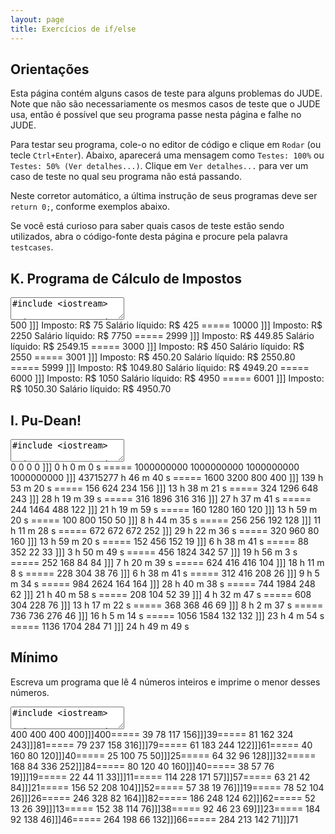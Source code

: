 ```yaml
---
layout: page
title: Exercícios de if/else
---
```


## Orientações

Esta página contém alguns casos de teste para alguns problemas do JUDE. Note que não são necessariamente os mesmos casos de teste que o JUDE usa, então é possível que seu programa passe nesta página e falhe no JUDE.

Para testar seu programa, cole-o no editor de código e clique em `Rodar` (ou tecle `Ctrl+Enter`). Abaixo, aparecerá uma mensagem como `Testes: 100%` ou `Testes: 50% (Ver detalhes...)`. Clique em `Ver detalhes...` para ver um caso de teste no qual seu programa não está passando.

Neste corretor automático, a última instrução de seus programas deve ser `return 0;`, conforme exemplos abaixo.

Se você está curioso para saber quais casos de teste estão sendo utilizados, abra o código-fonte desta página e procure pela palavra `testcases`.

## K. Programa de Cálculo de Impostos

<textarea class="code lang-cpp">
#include &lt;iostream&gt;

using namespace std;

int main() {

  return 0;
}</textarea>

<div class="testcases">
500
]]]
Imposto: R$ 75
Salário líquido: R$ 425
=====
10000
]]]
Imposto: R$ 2250
Salário líquido: R$ 7750
=====
2999
]]]
Imposto: R$ 449.85
Salário líquido: R$ 2549.15
=====
3000
]]]
Imposto: R$ 450
Salário líquido: R$ 2550
=====
3001
]]]
Imposto: R$ 450.20
Salário líquido: R$ 2550.80
=====
5999
]]]
Imposto: R$ 1049.80
Salário líquido: R$ 4949.20
=====
6000
]]]
Imposto: R$ 1050
Salário líquido: R$ 4950
=====
6001
]]]
Imposto: R$ 1050.30
Salário líquido: R$ 4950.70
</div>

## I. Pu-Dean!

<textarea class="code lang-cpp">
#include &lt;iostream&gt;

using namespace std;

int main() {

  return 0;
}</textarea>

<div class="testcases">
0 0 0 0
]]]
0 h 0 m 0 s
=====
1000000000  1000000000  1000000000  1000000000
]]]
43715277 h 46 m 40 s
=====
1600  3200  800 400
]]]
139 h 53 m 20 s
=====
156 624 234 156
]]]
13 h 38 m 21 s
=====
324 1296  648 243
]]]
28 h 19 m 39 s
=====
316 1896  316 316
]]]
27 h 37 m 41 s
=====
244 1464  488 122
]]]
21 h 19 m 59 s
=====
160 1280  160 120
]]]
13 h 59 m 20 s
=====
100 800 150 50
]]]
8 h 44 m 35 s
=====
256 256 192 128
]]]
11 h 11 m 28 s
=====
672 672 672 252
]]]
29 h 22 m 36 s
=====
320 960 80  160
]]]
13 h 59 m 20 s
=====
152 456 152 19
]]]
6 h 38 m 41 s
=====
88  352 22  33
]]]
3 h 50 m 49 s
=====
456 1824  342 57
]]]
19 h 56 m 3 s
=====
252 168 84  84
]]]
7 h 20 m 39 s
=====
624 416 416 104
]]]
18 h 11 m 8 s
=====
228 304 38  76
]]]
6 h 38 m 41 s
=====
312 416 208 26
]]]
9 h 5 m 34 s
=====
984 2624  164 164
]]]
28 h 40 m 38 s
=====
744 1984  248 62
]]]
21 h 40 m 58 s
=====
208 104 52  39
]]]
4 h 32 m 47 s
=====
608 304 228 76
]]]
13 h 17 m 22 s
=====
368 368 46  69
]]]
8 h 2 m 37 s
=====
736 736 276 46
]]]
16 h 5 m 14 s
=====
1056  1584  132 132
]]]
23 h 4 m 54 s
=====
1136  1704  284 71
]]]
24 h 49 m 49 s
</div>

## Mínimo

Escreva um programa que lê 4 números inteiros e imprime o menor desses números.

<textarea class="code lang-cpp">
#include &lt;iostream&gt;

using namespace std;

int main() {

  return 0;
}</textarea>

<div class="testcases">
400 400 400 400]]]400=====
39 78 117 156]]]39=====
81 162 324 243]]]81=====
79 237 158 316]]]79=====
61 183 244 122]]]61=====
40 160 80 120]]]40=====
25 100 75 50]]]25=====
64 32 96 128]]]32=====
168 84 336 252]]]84=====
80 120 40 160]]]40=====
38 57 76 19]]]19=====
22 44 11 33]]]11=====
114 228 171 57]]]57=====
63 21 42 84]]]21=====
156 52 208 104]]]52=====
57 38 19 76]]]19=====
78 52 104 26]]]26=====
246 328 82 164]]]82=====
186 248 124 62]]]62=====
52 13 26 39]]]13=====
152 38 114 76]]]38=====
92 46 23 69]]]23=====
184 92 138 46]]]46=====
264 198 66 132]]]66=====
284 213 142 71]]]71
</div>